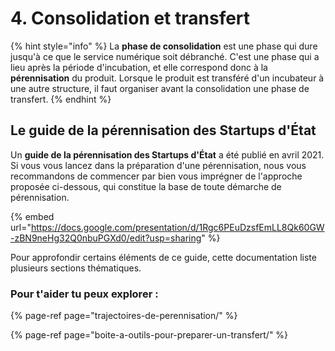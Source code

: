 # 4. Consolidation et transfert

{% hint style="info" %}
La **phase de consolidation** est une phase qui dure jusqu'à ce que le service numérique soit débranché. C'est une phase qui a lieu après la période d'incubation, et elle correspond donc à la **pérennisation** du produit. Lorsque le produit est transféré d'un incubateur à une autre structure, il faut organiser avant la consolidation une phase de transfert.
{% endhint %}

## Le guide de la pérennisation des Startups d'État

Un **guide de la pérennisation des Startups d'État** a été publié en avril 2021. Si vous vous lancez dans la préparation d'une pérennisation, nous vous recommandons de commencer par bien vous imprégner de l'approche proposée ci-dessous, qui constitue la base de toute démarche de pérennisation.

{% embed url="https://docs.google.com/presentation/d/1Rgc6PEuDzsfEmLL8Qk60GW-zBN9neHg32Q0nbuPGXd0/edit?usp=sharing" %}

Pour approfondir certains éléments de ce guide, cette documentation liste plusieurs sections thématiques. 

### Pour t'aider tu peux explorer : 

{% page-ref page="trajectoires-de-perennisation/" %}

{% page-ref page="boite-a-outils-pour-preparer-un-transfert/" %}



 

